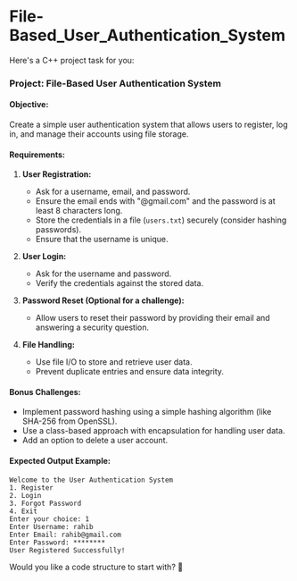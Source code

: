# File-Based_User_Authentication_System


Here's a C++ project task for you:  

### **Project: File-Based User Authentication System**  

#### **Objective:**  
Create a simple user authentication system that allows users to register, log in, and manage their accounts using file storage.  

#### **Requirements:**  
1. **User Registration:**  
   - Ask for a username, email, and password.  
   - Ensure the email ends with "@gmail.com" and the password is at least 8 characters long.  
   - Store the credentials in a file (`users.txt`) securely (consider hashing passwords).  
   - Ensure that the username is unique.  

2. **User Login:**  
   - Ask for the username and password.  
   - Verify the credentials against the stored data.  

3. **Password Reset (Optional for a challenge):**  
   - Allow users to reset their password by providing their email and answering a security question.  

4. **File Handling:**  
   - Use file I/O to store and retrieve user data.  
   - Prevent duplicate entries and ensure data integrity.  

#### **Bonus Challenges:**  
- Implement password hashing using a simple hashing algorithm (like SHA-256 from OpenSSL).  
- Use a class-based approach with encapsulation for handling user data.  
- Add an option to delete a user account.  

#### **Expected Output Example:**  
```
Welcome to the User Authentication System  
1. Register  
2. Login  
3. Forgot Password  
4. Exit  
Enter your choice: 1  
Enter Username: rahib  
Enter Email: rahib@gmail.com  
Enter Password: ********  
User Registered Successfully!  
```  

Would you like a code structure to start with? 🚀